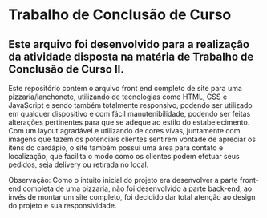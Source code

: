 # Trabalho de Conclusão de Curso
## Este arquivo foi desenvolvido para a realização da atividade disposta na matéria de Trabalho de Conclusão de Curso II.
Este repositório contém o arquivo front end completo de site para uma pizzaria/lanchonete, utilizando de tecnologias como HTML, CSS e JavaScript e sendo também totalmente responsivo, podendo ser utilizado em qualquer dispositivo e com fácil manutenibilidade, podendo ser feitas alterações pertinentes para que se adeque ao estilo do estabelecimento. Com um layout agradável e utilizando de cores vivas, juntamente com imagens que fazem os potenciais clientes sentirem vontade de apreciar os itens do cardápio, o site também possui uma área para contato e localização, que facilita o modo como os clientes podem efetuar seus pedidos, seja delivery ou retirada no local.

Observação: Como o intuito inicial do projeto era desenvolver a parte front-end completa de uma pizzaria, não foi desenvolvido a parte back-end, ao invés de montar um site completo, foi decidido dar total atenção ao design do projeto e sua responsividade.
